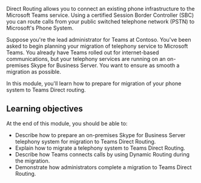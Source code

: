 Direct Routing allows you to connect an existing phone infrastructure to the Microsoft Teams service. Using a certified Session Border Controller (SBC) you can route calls from your public switched telephone network (PSTN) to Microsoft's Phone System.

Suppose you're the lead administrator for Teams at Contoso. You've been asked to begin planning your migration of telephony service to Microsoft Teams. You already have Teams rolled out for internet-based communications, but your telephony services are running on an on-premises Skype for Business Server. You want to ensure as smooth a migration as possible.

In this module, you'll learn how to prepare for migration of your phone system to Teams Direct routing.

## Learning objectives

At the end of this module, you should be able to:

- Describe how to prepare an on-premises Skype for Business Server telephony system for migration to Teams Direct Routing.
- Explain how to migrate a telephony system to Teams Direct Routing.
- Describe how Teams connects calls by using Dynamic Routing during the migration.
- Demonstrate how administrators complete a migration to Teams Direct Routing.
